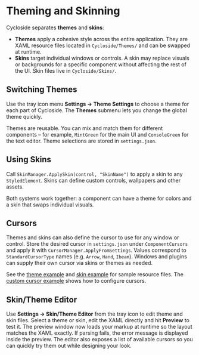 # Theming and Skinning

Cycloside separates **themes** and **skins**:

- **Themes** apply a cohesive style across the entire application. They are XAML resource files located in `Cycloside/Themes/` and can be swapped at runtime.
- **Skins** target individual windows or controls. A skin may replace visuals or backgrounds for a specific component without affecting the rest of the UI. Skin files live in `Cycloside/Skins/`.

## Switching Themes

Use the tray icon menu **Settings → Theme Settings** to choose a theme for each part of Cycloside. The **Themes** submenu lets you change the global theme quickly.

Themes are reusable. You can mix and match them for different components – for example, `MintGreen` for the main UI and `ConsoleGreen` for the text editor. Theme selections are stored in `settings.json`.

## Using Skins

Call `SkinManager.ApplySkin(control, "SkinName")` to apply a skin to any `StyledElement`. Skins can define custom controls, wallpapers and other assets.

Both systems work together: a component can have a theme for colors and a skin that swaps individual visuals.

## Cursors

Themes and skins can also define the cursor to use for any window or control.
Store the desired cursor in `settings.json` under `ComponentCursors` and apply
it with `CursorManager.ApplyFromSettings`. Values correspond to
`StandardCursorType` names (e.g. `Arrow`, `Hand`, `Ibeam`). Windows and plugins
can supply their own cursor via skins or themes as needed.

See the [theme example](examples/theme-example.md) and [skin example](examples/skin-example.md) for sample resource files. The [custom cursor example](examples/custom-cursor-example.md) shows how to configure cursors.

## Skin/Theme Editor

Use **Settings → Skin/Theme Editor** from the tray icon to edit theme and skin files.
Select a theme or skin, edit the XAML directly and hit **Preview** to test it.
The preview window now loads your markup at runtime so the layout matches the
XAML exactly. If parsing fails, the error message is displayed inside the
preview. The editor also exposes a list of available cursors so you can quickly
try them out while designing your look.

